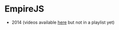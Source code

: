 # EmpireJS

* 2014 (videos available [here](https://www.youtube.com/user/EmpireJS/videos) but not in a playlist yet)
